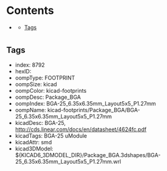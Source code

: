 



Contents
========

* [](#)
	* [Tags](#tags)

# 

## Tags

- index: 8792
- hexID: 
- oompType: FOOTPRINT
- oompSize: kicad
- oompColor: kicad-footprints
- oompDesc: Package_BGA
- oompIndex: BGA-25_6.35x6.35mm_Layout5x5_P1.27mm
- oompName: kicad-footprints/Package_BGA/BGA-25_6.35x6.35mm_Layout5x5_P1.27mm
- kicadDesc: BGA-25, http://cds.linear.com/docs/en/datasheet/4624fc.pdf
- kicadTags: BGA-25 uModule
- kicadAttr: smd
- kicad3DModel: ${KICAD6_3DMODEL_DIR}/Package_BGA.3dshapes/BGA-25_6.35x6.35mm_Layout5x5_P1.27mm.wrl
